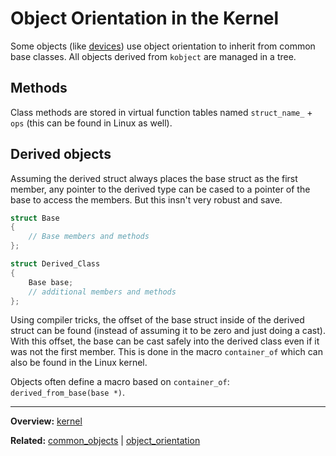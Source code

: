 # Object Orientation in the Kernel

Some objects (like [devices](../devices/devices.md)) use object orientation to inherit from common base classes. All objects derived from `kobject` are managed in a tree.

## Methods

Class methods are stored in virtual function tables named `struct_name_` + `ops` (this can be found in Linux as well).

## Derived objects

Assuming the derived struct always places the base struct as the first member, any pointer to the derived type can be cased to a pointer of the base to access the members. But this insn't very robust and save.

```C
struct Base
{
	// Base members and methods
};

struct Derived_Class
{
	Base base;
	// additional members and methods
};
```

Using compiler tricks, the offset of the base struct inside of the derived struct can be found (instead of assuming it to be zero and just doing a cast). With this offset, the base can be cast safely into the derived class even if it was not the first member. This is done in the macro `container_of` which can also be found in the Linux kernel.

Objects often define a macro based on `container_of`: `derived_from_base(base *)`.

---
**Overview:** [kernel](../kernel.md)

**Related:** [common_objects](common_objects.md) | [object_orientation](object_orientation.md)
